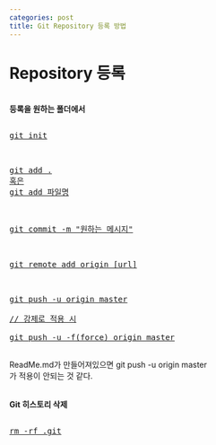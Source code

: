 ```yaml
---
categories: post
title: Git Repository 등록 방법
---
```

<script src="https://cdn.rawgit.com/google/code-prettify/master/loader/run_prettify.js"></script>

<h1>Repository 등록</h1>
<br>
<strong>등록을 원하는 폴더에서</strong>
<pre class="prettyprint"><a href="Volia">
git init
<br></a></pre>

<pre class="prettyprint"><a href="Volia">
git add .
혹은
git add 파일명

</a></pre>

<pre class="prettyprint"><a href="Volia">
git commit -m "원하는 메시지"

</a></pre>

<pre class="prettyprint"><a href="Volia">
git remote add origin [url]

</a></pre>

<pre class="prettyprint"><a href="Volia">
git push -u origin master

// 강제로 적용 시

git push -u -f(force) origin master

</a></pre>

ReadMe.md가 만들어져있으면 git push -u origin master
<br>가 적용이 안되는 것 같다.

<br><strong>Git 히스토리 삭제 </strong>
<br>
<pre class="prettyprint"><a href="Volia">
rm -rf .git

</a></pre>
